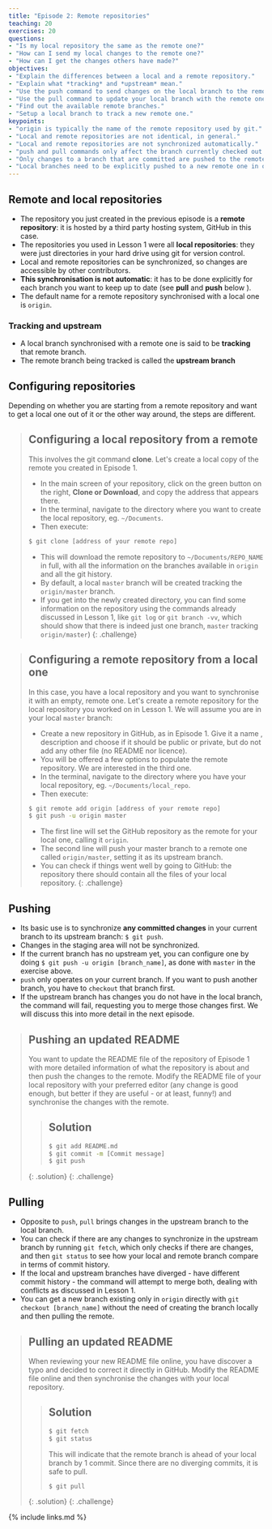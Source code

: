 ```yaml
---
title: "Episode 2: Remote repositories"
teaching: 20
exercises: 20
questions:
- "Is my local repository the same as the remote one?"
- "How can I send my local changes to the remote one?"
- "How can I get the changes others have made?"
objectives:
- "Explain the differences between a local and a remote repository."
- "Explain what *tracking* and *upstream* mean."
- "Use the push command to send changes on the local branch to the remote one."
- "Use the pull command to update your local branch with the remote one."
- "Find out the available remote branches."
- "Setup a local branch to track a new remote one."
keypoints:
- "origin is typically the name of the remote repository used by git."
- "Local and remote repositories are not identical, in general."
- "Local and remote repositories are not synchronized automatically."
- "push and pull commands only affect the branch currently checked out."
- "Only changes to a branch that are committed are pushed to the remote."
- "Local branches need to be explicitly pushed to a new remote one in order to share them."
---
```


## Remote and local repositories

- The repository you just created in the previous episode is a **remote
 repository**: it is hosted by a third party hosting system, GitHub in this
  case.
- The repositories you used in Lesson 1 were all **local repositories**: they
 were just directories in your hard drive using git for version control.
- Local and remote repositories can be synchronized, so changes are
 accessible by other contributors.
- **This synchronisation is not automatic**: it has to be done explicitly
 for each branch you want to keep up to date (see **pull** and **push** below
 ).
- The default name for a remote repository synchronised with a local one is
 `origin`. 

### Tracking and upstream

- A local branch synchronised with a remote one is said to be **tracking**
that remote branch.
- The remote branch being tracked is called the **upstream branch**

## Configuring repositories

Depending on whether you are starting from a remote repository and want to get 
 a local one out of it or the other way around, the steps are different. 
  
> ## Configuring a local repository from a remote
> This involves the git command **clone**. Let's
> create a local copy of the remote you created in Episode 1. 
>
>- In the main screen of your repository, click on the green button on the
> right, **Clone or Download**, and copy the address that appears there. 
>- In the terminal, navigate to the directory where you want to create the local
> repository, eg. `~/Documents`.
>- Then execute:
>
>```bash
>$ git clone [address of your remote repo]
>```
>- This will download the remote repository to `~/Documents/REPO_NAME` in full,
>with all the information on the branches available in `origin` and all the
> git history.
>- By default, a local `master` branch will be created tracking the 
>`origin/master` branch.
>- If you get into the newly created directory, you can find some information
> on the repository using the commands already discussed in Lesson 1, like
> `git log` or `git branch -vv`, which should show that there is indeed just one
> branch, `master` tracking `origin/master`)
{: .challenge}

> ## Configuring a remote repository from a local one
> In this case, you have a local repository and you want to synchronise it
> with an empty, remote one. Let's create a remote repository for the local
> repository you worked on in Lesson 1. We will assume you are in your local
> `master` branch:
>
>- Create a new repository in GitHub, as in Episode 1. Give it a name
>, description and choose
> if it should be public or private, but do not add any other file (no README
> nor licence).
>- You will be offered a few options to populate the remote repository. We are
> interested in the third one.
>- In the terminal, navigate to the directory where you have your local
> repository, eg. `~/Documents/local_repo`.
>- Then execute:
>
>```bash
>$ git remote add origin [address of your remote repo]
>$ git push -u origin master
>```
>- The first line will set the GitHub repository as the remote for your
> local one, calling it `origin`.
>- The second line will push your master branch to a remote one called
> `origin/master`, setting it as its upstream branch.
>- You can check if things went well by going to GitHub: the repository there
> should contain all the files of your local repository.
{: .challenge}


## Pushing

- Its basic use is to synchronize **any committed changes** in your current
 branch to its upstream branch: `$ git push`.
- Changes in the staging area will not be synchronized. 
- If the current branch has no upstream yet, you can configure one by doing 
`$ git push -u origin [branch_name]`, as done with `master` in the exercise
 above.
- `push` only operates on your current branch. If you want to push another
 branch, you have to `checkout` that branch first.
- If the upstream branch has changes you do not have in the local branch, the
 command will fail, requesting you to merge those changes first. We will
  discuss this into more detail in the next episode.
  
> ## Pushing an updated README
> You want to update the README file of the repository of Episode 1 with more
> detailed information of what the repository is about and then push the
> changes to the remote. 
> Modify the README file of your local repository with your preferred editor
> (any change is good enough, but better if they are useful - or at least, 
> funny!) and synchronise the changes with the remote.
>
> > ## Solution
> > ```bash
> > $ git add README.md
> > $ git commit -m [Commit message]
> > $ git push
> > ```
> {: .solution}
{: .challenge}

## Pulling

- Opposite to `push`, `pull` brings changes in the upstream branch to the local
 branch.
- You can check if there are any changes to synchronize in the upstream
 branch by running `git fetch`, which only checks if there are changes, and then
  `git status` to see how your local and remote branch compare in terms of
   commit history.
- If the local and upstream branches have diverged - have different
 commit history - the command will attempt to merge both, dealing with
  conflicts as discussed in Lesson 1.
- You can get a new branch existing only in `origin` directly with `git
 checkout [branch_name]` without the need of creating the branch locally and
  then pulling the remote. 

> ## Pulling an updated README
> When reviewing your new README file online, you have discover a typo and
> decided to correct it directly in GitHub. Modify the README file online and
> then synchronise the changes with your local repository.
>
> > ## Solution
> > ```bash
> > $ git fetch
> > $ git status
> > ```
> > This will indicate that the remote branch is ahead of your local branch
> by 1 commit. Since there are no diverging commits, it is safe to pull. 
> > ```bash
> > $ git pull
> > ```
> {: .solution}
{: .challenge}
  
{% include links.md %}
